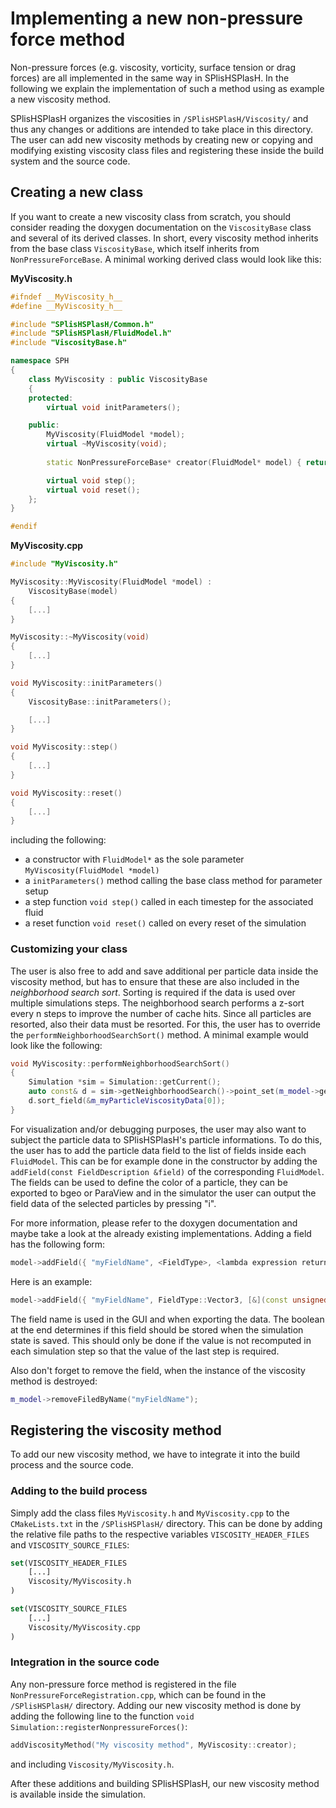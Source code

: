 # Implementing a new non-pressure force method

Non-pressure forces (e.g. viscosity, vorticity, surface tension or drag forces) are all implemented in the same way in SPlisHSPlasH. In the following we explain the implementation of such a method using as example a new viscosity method. 

SPlisHSPlasH organizes the viscosities in `/SPlisHSPlasH/Viscosity/` and thus any changes or additions are intended to take place in this directory. The user can add new viscosity methods by creating new or copying and modifying existing viscosity class files and registering these inside the build system and the source code.

## Creating a new class

If you want to create a new viscosity class from scratch, you should consider reading the doxygen documentation on the `ViscosityBase` class and several of its derived classes. In short, every viscosity method inherits from the base class `ViscosityBase`, which itself inherits from `NonPressureForceBase`. A minimal working derived class would look like this:

**MyViscosity.h**

```cpp
#ifndef __MyViscosity_h__
#define __MyViscosity_h__

#include "SPlisHSPlasH/Common.h"
#include "SPlisHSPlasH/FluidModel.h"
#include "ViscosityBase.h"

namespace SPH 
{
	class MyViscosity : public ViscosityBase
	{
	protected:
		virtual void initParameters();

	public:
		MyViscosity(FluidModel *model);
		virtual ~MyViscosity(void);
		
		static NonPressureForceBase* creator(FluidModel* model) { return new MyViscosity(model); }

		virtual void step();
		virtual void reset();
	};
}

#endif
```

**MyViscosity.cpp**
```cpp
#include "MyViscosity.h"

MyViscosity::MyViscosity(FluidModel *model) :
	ViscosityBase(model)
{
	[...]
}

MyViscosity::~MyViscosity(void)
{
	[...]
}

void MyViscosity::initParameters()
{
	ViscosityBase::initParameters();

	[...]
}

void MyViscosity::step()
{
	[...]
}

void MyViscosity::reset()
{
	[...]
}
```

including the following:

* a constructor with `FluidModel*` as the sole parameter `MyViscosity(FluidModel *model)`
* a `initParameters()` method calling the base class method for parameter setup
* a step function `void step()` called in each timestep for the associated fluid
* a reset function `void reset()` called on every reset of the simulation

### Customizing your class

The user is also free to add and save additional per particle data inside the viscosity method, but has to ensure that these are also included in the *neighborhood search sort*. Sorting is required if the data is used over multiple simulations steps. The neighborhood search performs a z-sort every n steps to improve the number of cache hits. Since all particles are resorted, also their data must be resorted. For this, the user has to override the `performNeighborhoodSearchSort()` method. A minimal example would look like the following:

```cpp
void MyViscosity::performNeighborhoodSearchSort()
{
	Simulation *sim = Simulation::getCurrent();
	auto const& d = sim->getNeighborhoodSearch()->point_set(m_model->getPointSetIndex());
	d.sort_field(&m_myParticleViscosityData[0]);
}
```

For visualization and/or debugging purposes, the user may also want to subject the particle data to SPlisHSPlasH's particle informations. To do this, the user has to add the particle data field to the list of fields inside each `FluidModel`. This can be for example done in the constructor by adding the `addField(const FieldDescription &field)` of the corresponding `FluidModel`. The fields can be used to define the color of a particle, they can be exported to bgeo or ParaView and in the simulator the user can output the field data of the selected particles by pressing "i".

For more information, please refer to the doxygen documentation and maybe take a look at the already existing implementations. Adding a field has the following form:

```cpp
model->addField({ "myFieldName", <FieldType>, <lambda expression returning reference to the data field>}, <save state (boolean)>);
```
Here is an example:
```cpp
model->addField({ "myFieldName", FieldType::Vector3, [&](const unsigned int i) -> Real* { return &m_myFieldValues[i][0]; }, true });
```
The field name is used in the GUI and when exporting the data. The boolean at the end determines if this field should be stored when the simulation state is saved. This should only be done if the value is not recomputed in each simulation step so that the value of the last step is required. 

Also don't forget to remove the field, when the instance of the viscosity method is destroyed:

```cpp
m_model->removeFiledByName("myFieldName");
```

## Registering the viscosity method

To add our new viscosity method, we have to integrate it into the build process and the source code. 

### Adding to the build process

Simply add the class files `MyViscosity.h` and `MyViscosity.cpp` to the `CMakeLists.txt` in the `/SPlisHSPlasH/` directory. This can be done by adding the relative file paths to the respective variables `VISCOSITY_HEADER_FILES` and `VISCOSITY_SOURCE_FILES`:

```cmake
set(VISCOSITY_HEADER_FILES
	[...]
	Viscosity/MyViscosity.h
)

set(VISCOSITY_SOURCE_FILES
	[...]
	Viscosity/MyViscosity.cpp
)
```

### Integration in the source code

Any non-pressure force method is registered in the file `NonPressureForceRegistration.cpp`, which can be found in the `/SPlisHSPlasH/` directory. Adding our new viscosity method is done by adding the following line to the function `void Simulation::registerNonpressureForces()`:

```cpp 
addViscosityMethod("My viscosity method", MyViscosity::creator);
```

and including `Viscosity/MyViscosity.h`.

After these additions and building SPlisHSPlasH, our new viscosity method is available inside the simulation.